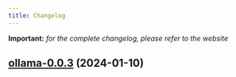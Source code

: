 ```yaml
---
title: Changelog
---
```


**Important:**
*for the complete changelog, please refer to the website*



## [ollama-0.0.3](https://github.com/truecharts/charts/compare/ollama-0.0.2...ollama-0.0.3) (2024-01-10)